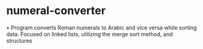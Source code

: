 # numeral-converter
•	Program converts Roman numerals to Arabic and vice versa while sorting data. Focused on linked lists, utilizing the merge sort method, and structures
